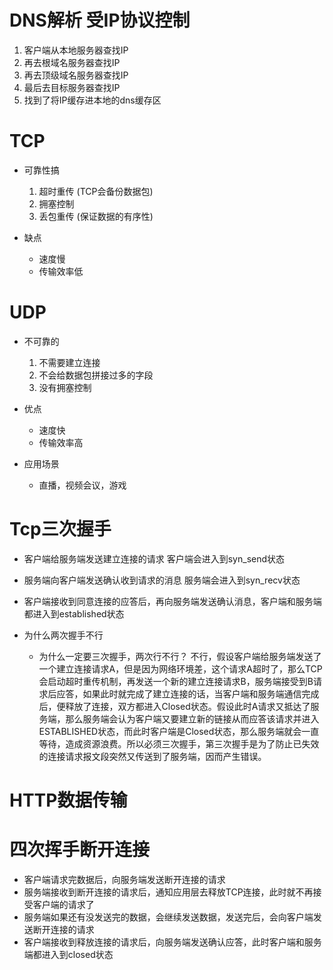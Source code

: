 # DNS解析 受IP协议控制
1. 客户端从本地服务器查找IP
2. 再去根域名服务器查找IP
3. 再去顶级域名服务器查找IP
4. 最后去目标服务器查找IP
5. 找到了将IP缓存进本地的dns缓存区

# TCP
- 可靠性搞
  1. 超时重传 (TCP会备份数据包)
  2. 拥塞控制
  3. 丢包重传 (保证数据的有序性)

- 缺点
  - 速度慢
  - 传输效率低

# UDP
- 不可靠的
  1. 不需要建立连接
  2. 不会给数据包拼接过多的字段
  3. 没有拥塞控制

- 优点
  - 速度快
  - 传输效率高

- 应用场景
  - 直播，视频会议，游戏

# Tcp三次握手
- 客户端给服务端发送建立连接的请求 客户端会进入到syn_send状态
- 服务端向客户端发送确认收到请求的消息 服务端会进入到syn_recv状态
- 客户端接收到同意连接的应答后，再向服务端发送确认消息，客户端和服务端都进入到established状态

- 为什么两次握手不行
  - 为什么一定要三次握手，两次行不行？ 不行，假设客户端给服务端发送了一个建立连接请求A，但是因为网络环境差，这个请求A超时了，那么TCP会启动超时重传机制，再发送一个新的建立连接请求B，服务端接受到B请求后应答，如果此时就完成了建立连接的话，当客户端和服务端通信完成后，便释放了连接，双方都进入Closed状态。假设此时A请求又抵达了服务端，那么服务端会认为客户端又要建立新的链接从而应答该请求并进入ESTABLISHED状态，而此时客户端是Closed状态，那么服务端就会一直等待，造成资源浪费。所以必须三次握手，第三次握手是为了防止已失效的连接请求报文段突然又传送到了服务端，因而产生错误。

# HTTP数据传输


# 四次挥手断开连接
  - 客户端请求完数据后，向服务端发送断开连接的请求
  - 服务端接收到断开连接的请求后，通知应用层去释放TCP连接，此时就不再接受客户端的请求了
  - 服务端如果还有没发送完的数据，会继续发送数据，发送完后，会向客户端发送断开连接的请求
  - 客户端接收到释放连接的请求后，向服务端发送确认应答，此时客户端和服务端都进入到closed状态

